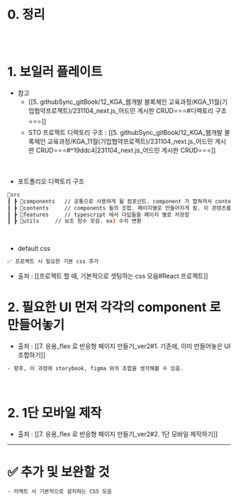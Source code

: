 


# 0. 정리
``` BASH 
```






<br>


# 1. 보일러 플레이트 

- 참고
	- [[5. githubSync_gitBook/12_KGA_웹개발 블록체인 교육과정/KGA_11월(기업협약프로젝트)/231104_next.js_어드민 게시판 CRUD⭐⭐⭐#디렉토리 구조 ⭐⭐⭐]]
	- STO 프로젝트 디렉토리 구조 : [[5. githubSync_gitBook/12_KGA_웹개발 블록체인 교육과정/KGA_11월(기업협약프로젝트)/231104_next.js_어드민 게시판 CRUD⭐⭐⭐#^19ddc4|231104_next.js_어드민 게시판 CRUD⭐⭐⭐]]

<br>

- 포트폴리오 디렉토리 구조 
``` bash 
📂src   
┃ ┣ 📂components   // 공통으로 사용하게 될 컴포넌트. component 가 합쳐져서 contents 가 됨 
┃ ┣ 📂contents     // components 들의 조합. 페이지별로 만들어지게 됨. 이 콘텐츠를 합쳐서 ex) 어드민 페이지에 배치하게 됨.  
┃ ┣ 📂features     // typescript 에서 다입들을 페이지 별로 저장함
┃ ┣ 📂utils     // 보조 함수 모음. ex) 수치 변환 
```

<br>

- default css 
``` bash 
✅ 프로젝트 시 필요한 기본 css 추가 
```

- 출처 : [[프로젝트 할 때, 기본적으로 셋팅하는 css 모음#React 프로젝트]]








# 2. 필요한 UI 먼저 각각의 component 로 만들어놓기 

- 출처 : [[7. 응용_flex 로 반응형 페이지 만들기_ver2#1. 기존에, 이미 만들어놓은 UI 조합하기]]

``` bash 
- 향후, 이 과정에 storybook, figma 와의 조합을 생각해볼 수 있음.  
```


<br>

# 2. 1단 모바일 제작 

- 출처 : [[7. 응용_flex 로 반응형 페이지 만들기_ver2#2. 1단 모바일 제작하기]]



--- 

# ✅ 추가 및 보완할 것 

``` bash 
- 리액트 시 기본적으로 설치하는 CSS 모음

```
